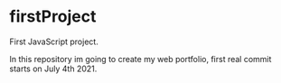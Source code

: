 # firstProject
First JavaScript project. 

In this repository im going to create my web portfolio, first real commit starts on July 4th 2021.
